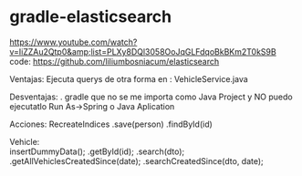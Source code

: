 # gradle-elasticsearch
https://www.youtube.com/watch?v=IiZZAu2Qtp0&amp;list=PLXy8DQl3058OoJqGLFdqoBkBKm2T0kS9B code:  https://github.com/liliumbosniacum/elasticsearch

Ventajas: Ejecuta querys de otra forma en : VehicleService.java 


Desventajas: . gradle que no se me importa como Java Project y NO puedo ejecutatlo Run As->Spring o Java Aplication


Acciones: 
RecreateIndices 
.save(person) 
.findById(id) 
 

Vehicle:    
insertDummyData(); 
.getById(id); 
.search(dto); 
     .getAllVehiclesCreatedSince(date); 
.searchCreatedSince(dto, date);  


